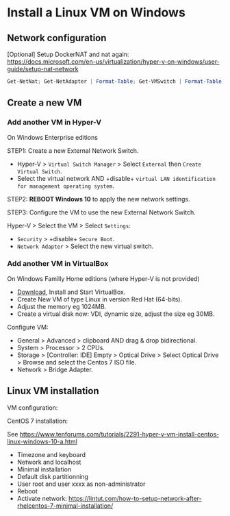 # Install a Linux VM on Windows

## Network configuration

[Optional] Setup DockerNAT and nat again:<br/>
https://docs.microsoft.com/en-us/virtualization/hyper-v-on-windows/user-guide/setup-nat-network

```powershell
Get-NetNat; Get-NetAdapter | Format-Table; Get-VMSwitch | Format-Table; Get-ContainerNetwork | Format-Table; Get-VMNetworkAdapterVlan;
```

## Create a new VM

### Add another VM in Hyper-V

On Windows Enterprise editions

STEP1: Create a new External Network Switch.
- Hyper-V > `Virtual Switch Manager` > Select `External` then `Create Virtual Switch`.
- Select the virtual network AND +disable+ `virtual LAN identification for management operating system`.

STEP2: **REBOOT Windows 10** to apply the new network settings.

STEP3: Configure the VM to use the new External Network Switch.

Hyper-V > Select the VM > Select `Settings`:
- `Security` > +disable+ `Secure Boot`.
- `Network Adapter` > Select the new virtual switch.

### Add another VM in VirtualBox

On Windows Familly Home editions (where Hyper-V is not provided)

- [Download](https://www.virtualbox.org/wiki/Downloads), Install and Start VirtualBox.
- Create New VM of type Linux in version Red Hat (64-bits).
- Adjust the memory eg 1024MB.
- Create a virtual disk now: VDI, dynamic size, adjust the size eg 30MB.

Configure VM:
- General > Advanced > clipboard AND drag & drop bidirectional.
- System > Processor > 2 CPUs.
- Storage > [Controller: IDE] Empty > Optical Drive > Select Optical Drive > Browse and select the Centos 7 ISO file.
- Network > Bridge Adapter.

## Linux VM installation

VM configuration:

CentOS 7 installation:

See https://www.tenforums.com/tutorials/2291-hyper-v-vm-install-centos-linux-windows-10-a.html
- Timezone and keyboard
- Network and localhost
- Minimal installation
- Default disk partitionning
- User root and user xxxx as non-administrator
- Reboot
- Activate network: https://lintut.com/how-to-setup-network-after-rhelcentos-7-minimal-installation/

